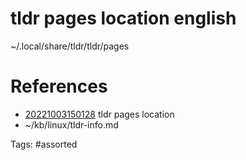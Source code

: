# tldr pages location english
~/.local/share/tldr/tldr/pages

# References
- [20221003150128](/zet/20221003150128/README.md) tldr pages location
- ~/kb/linux/tldr-info.md

Tags:
    #assorted
